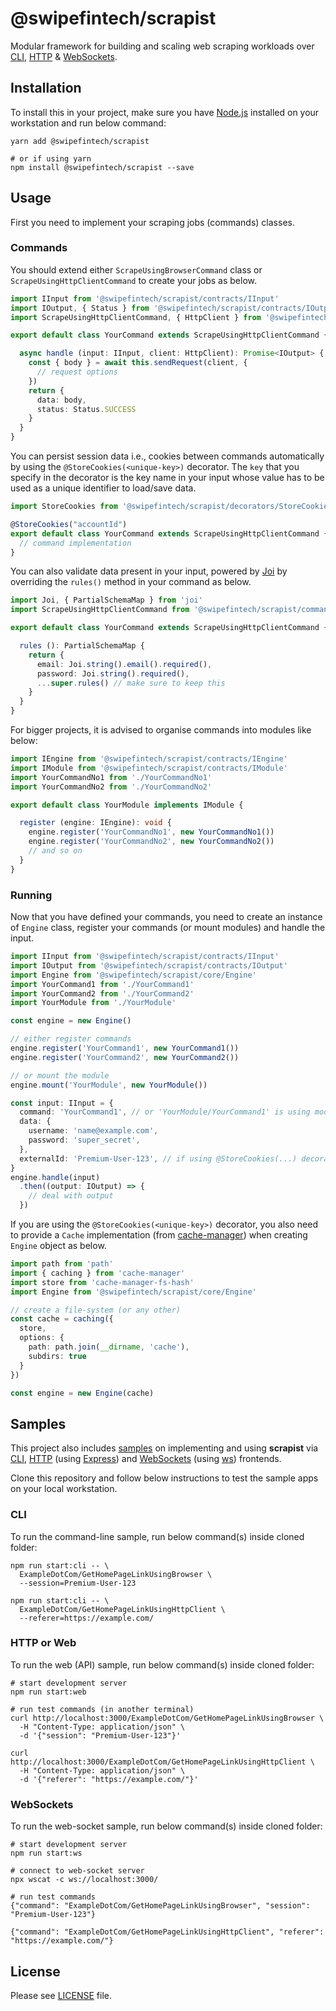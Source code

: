 # @swipefintech/scrapist

Modular framework for building and scaling web scraping workloads over [CLI](https://github.com/swipefintech/scrapist/blob/master/sample/cli.ts), [HTTP](https://github.com/swipefintech/scrapist/blob/master/sample/web.ts) & [WebSockets](https://github.com/swipefintech/scrapist/blob/master/sample/ws.ts).

## Installation

To install this in your project, make sure you have [Node.js](https://nodejs.dev/) installed on your workstation and run below command:

```shell
yarn add @swipefintech/scrapist

# or if using yarn
npm install @swipefintech/scrapist --save
```

## Usage

First you need to implement your scraping jobs (commands) classes.

### Commands

You should extend either `ScrapeUsingBrowserCommand` class or `ScrapeUsingHttpClientCommand` to create your jobs as below.

```ts
import IInput from '@swipefintech/scrapist/contracts/IInput'
import IOutput, { Status } from '@swipefintech/scrapist/contracts/IOutput'
import ScrapeUsingHttpClientCommand, { HttpClient } from '@swipefintech/scrapist/commands/ScrapeUsingHttpClientCommand'

export default class YourCommand extends ScrapeUsingHttpClientCommand {

  async handle (input: IInput, client: HttpClient): Promise<IOutput> {
    const { body } = await this.sendRequest(client, {
      // request options
    })
    return {
      data: body,
      status: Status.SUCCESS
    }
  }
}
```

You can persist session data i.e., cookies between commands automatically by using the `@StoreCookies(<unique-key>)` decorator.
The `key` that you specify in the decorator is the key name in your input whose value has to be used as a unique identifier to load/save data.

```ts
import StoreCookies from '@swipefintech/scrapist/decorators/StoreCookies'

@StoreCookies("accountId")
export default class YourCommand extends ScrapeUsingHttpClientCommand {
  // command implementation
}
```

You can also validate data present in your input, powered by [Joi](https://joi.dev/) by overriding the `rules()` method in your command as below.

```ts
import Joi, { PartialSchemaMap } from 'joi'
import ScrapeUsingHttpClientCommand from '@swipefintech/scrapist/commands/ScrapeUsingHttpClientCommand'

export default class YourCommand extends ScrapeUsingHttpClientCommand {

  rules (): PartialSchemaMap {
    return {
      email: Joi.string().email().required(),
      password: Joi.string().required(),
      ...super.rules() // make sure to keep this
    }
  }
}
```

For bigger projects, it is advised to organise commands into modules like below:

```ts
import IEngine from '@swipefintech/scrapist/contracts/IEngine'
import IModule from '@swipefintech/scrapist/contracts/IModule'
import YourCommandNo1 from './YourCommandNo1'
import YourCommandNo2 from './YourCommandNo2'

export default class YourModule implements IModule {

  register (engine: IEngine): void {
    engine.register('YourCommandNo1', new YourCommandNo1())
    engine.register('YourCommandNo2', new YourCommandNo2())
    // and so on
  }
}
```

### Running

Now that you have defined your commands, you need to create an instance of `Engine` class, register your commands
(or mount modules) and handle the input.

```ts
import IInput from '@swipefintech/scrapist/contracts/IInput'
import IOutput from '@swipefintech/scrapist/contracts/IOutput'
import Engine from '@swipefintech/scrapist/core/Engine'
import YourCommand1 from './YourCommand1'
import YourCommand2 from './YourCommand2'
import YourModule from './YourModule'

const engine = new Engine()

// either register commands
engine.register('YourCommand1', new YourCommand1())
engine.register('YourCommand2', new YourCommand2())

// or mount the module
engine.mount('YourModule', new YourModule())

const input: IInput = {
  command: 'YourCommand1', // or 'YourModule/YourCommand1' is using modules,
  data: {
    username: 'name@example.com',
    password: 'super_secret',
  },
  externalId: 'Premium-User-123', // if using @StoreCookies(...) decorator
}
engine.handle(input)
  .then((output: IOutput) => {
    // deal with output
  })
```

If you are using the `@StoreCookies(<unique-key>)` decorator, you also need to provide a `Cache` implementation (from [cache-manager](https://www.npmjs.com/package/cache-manager)) when creating `Engine` object as below.

```ts
import path from 'path'
import { caching } from 'cache-manager'
import store from 'cache-manager-fs-hash'
import Engine from '@swipefintech/scrapist/core/Engine'

// create a file-system (or any other)
const cache = caching({
  store,
  options: {
    path: path.join(__dirname, 'cache'),
    subdirs: true
  }
})

const engine = new Engine(cache)
```

## Samples

This project also includes [samples](https://github.com/swipefintech/scrapist/tree/master/sample) on implementing and
using **scrapist** via [CLI](https://github.com/swipefintech/scrapist/blob/master/sample/cli.ts), [HTTP](https://github.com/swipefintech/scrapist/blob/master/sample/web.ts) (using [Express](https://expressjs.com/)) and [WebSockets](https://github.com/swipefintech/scrapist/blob/master/sample/ws.ts) (using [ws](https://www.npmjs.com/package/ws)) frontends.

Clone this repository and follow below instructions to test the sample apps on your local workstation.

### CLI

To run the command-line sample, run below command(s) inside cloned folder:

```shell
npm run start:cli -- \
  ExampleDotCom/GetHomePageLinkUsingBrowser \
  --session=Premium-User-123

npm run start:cli -- \
  ExampleDotCom/GetHomePageLinkUsingHttpClient \
  --referer=https://example.com/
```

### HTTP or Web

To run the web (API) sample, run below command(s) inside cloned folder:

```shell
# start development server
npm run start:web

# run test commands (in another terminal)
curl http://localhost:3000/ExampleDotCom/GetHomePageLinkUsingBrowser \
  -H "Content-Type: application/json" \
  -d '{"session": "Premium-User-123"}'

curl http://localhost:3000/ExampleDotCom/GetHomePageLinkUsingHttpClient \
  -H "Content-Type: application/json" \
  -d '{"referer": "https://example.com/"}'
```

### WebSockets

To run the web-socket sample, run below command(s) inside cloned folder:

```shell
# start development server
npm run start:ws

# connect to web-socket server
npx wscat -c ws://localhost:3000/

# run test commands
{"command": "ExampleDotCom/GetHomePageLinkUsingBrowser", "session": "Premium-User-123"}

{"command": "ExampleDotCom/GetHomePageLinkUsingHttpClient", "referer": "https://example.com/"}
```

## License

Please see [LICENSE](LICENSE) file.

